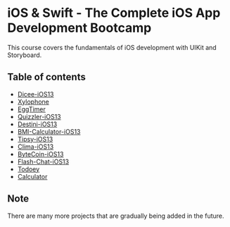 # iOS & Swift - The Complete iOS App Development Bootcamp

This course covers the fundamentals of iOS development with UIKit and Storyboard.

## Table of contents

- [Dicee-iOS13](Dicee-iOS13/)
- [Xylophone](Xylophone/)
- [EggTimer](EggTimer/)
- [Quizzler-iOS13](Quizzler-iOS13/)
- [Destini-iOS13](Destini-iOS13/)
- [BMI-Calculator-iOS13](BMI-Calculator-iOS13/)
- [Tipsy-iOS13](Tipsy-iOS13/)
- [Clima-iOS13](Clima-iOS13/)
- [ByteCoin-iOS13](ByteCoin-iOS13/)
- [Flash-Chat-iOS13](Flash-Chat-iOS13/)
- [Todoey](Todoey/)
- [Calculator](Calculator/)

## Note

There are many more projects that are gradually being added in the future.
